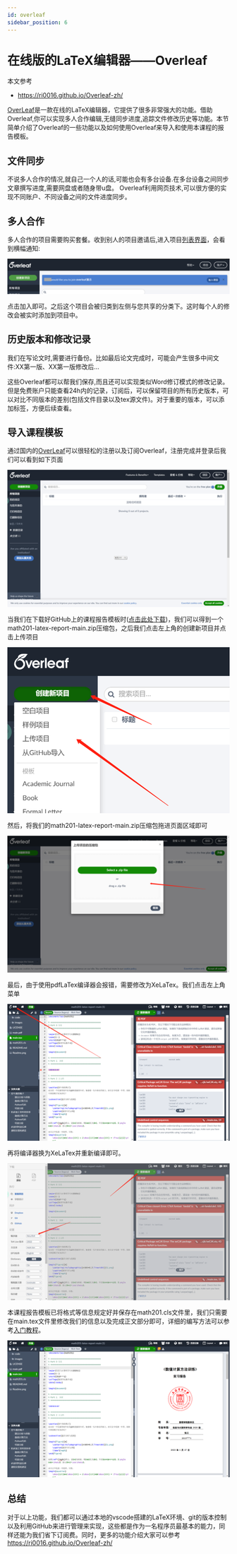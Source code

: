 ```yaml
---
id: overleaf
sidebar_position: 6
---
```


# 在线版的LaTeX编辑器——Overleaf
本文参考
- https://ri0016.github.io/Overleaf-zh/

[OverLeaf](https://cn.overleaf.com/)是一款在线的LaTeX编辑器，它提供了很多非常强大的功能。借助Overleaf,你可以实现多人合作编辑,无缝同步进度,追踪文件修改历史等功能。本节简单介绍了Overleaf的一些功能以及如何使用Overleaf来导入和使用本课程的报告模板。

## 文件同步
不说多人合作的情况,就自己一个人的话,可能也会有多台设备.在多台设备之间同步文章撰写进度,需要网盘或者随身带u盘。
Overleaf利用网页技术,可以很方便的实现不同账户、不同设备之间的文件进度同步。

## 多人合作
多人合作的项目需要购买套餐。收到别人的项目邀请后,进入项目[列表界面](https://cn.overleaf.com/project)，会看到横幅通知: 

![](./img/img22.png)

点击加入即可。之后这个项目会被归类到左侧与您共享的分类下。这时每个人的修改会被实时添加到项目中。

## 历史版本和修改记录
我们在写论文时,需要进行备份。比如最后论文完成时，可能会产生很多中间文件:XX第一版、XX第一版修改后…

这些Overleaf都可以帮我们保存,而且还可以实现类似Word修订模式的修改记录。但是免费账户只能查看24h内的记录，订阅后，可以保留项目的所有历史版本，可以对比不同版本的差别(包括文件目录以及tex源文件)。对于重要的版本，可以添加标签，方便后续查看。

## 导入课程模板
通过国内的[OverLeaf](https://cn.overleaf.com/)可以很轻松的注册以及订阅Overleaf，注册完成并登录后我们可以看到如下页面

![](./img/img1.png)

当我们在下载好GitHub上的课程报告模板时([点击此处下载](https://codeload.github.com/SUEPaper/math201-latex-report/zip/refs/heads/main))，我们可以得到一个math201-latex-report-main.zip压缩包，之后我们点击左上角的创建新项目并点击上传项目

![](./img/img2.png)

然后，将我们的math201-latex-report-main.zip压缩包拖进页面区域即可

![](./img/img3.png)

最后，由于使用pdfLaTex编译器会报错，需要修改为XeLaTex。我们点击左上角菜单

![](./img/img4.png)

再将编译器换为XeLaTex并重新编译即可。

![](./img/img5.png)

本课程报告模板已将格式等信息规定好并保存在math201.cls文件里，我们只需要在main.tex文件里修改我们的信息以及完成正文部分即可，详细的编写方法可以参考[入门教程](../../category/入门教程)。

![](./img/img6.png)

## 总结
对于以上功能，我们都可以通过本地的vscode搭建的LaTeX环境、git的版本控制以及利用GitHub来进行管理来实现，这些都是作为一名程序员最基本的能力，同样还能为我们省下订阅费。同时，更多的功能介绍大家可以参考 https://ri0016.github.io/Overleaf-zh/